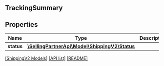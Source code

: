 ## TrackingSummary

## Properties

Name | Type | Description | Notes
------------ | ------------- | ------------- | -------------
**status** | [**\SellingPartnerApi\Model\ShippingV2\Status**](Status.md) |  | [optional]

[[ShippingV2 Models]](../) [[API list]](../../Api) [[README]](../../../README.md)
